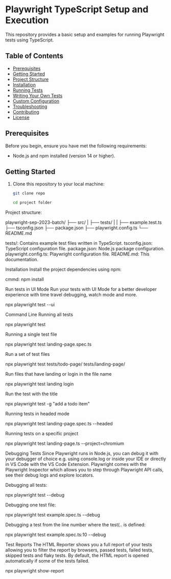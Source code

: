 # Playwright TypeScript Setup and Execution

This repository provides a basic setup and examples for running Playwright tests using TypeScript.

## Table of Contents

- [Prerequisites](#prerequisites)
- [Getting Started](#getting-started)
- [Project Structure](#project-structure)
- [Installation](#installation)
- [Running Tests](#running-tests)
- [Writing Your Own Tests](#writing-your-own-tests)
- [Custom Configuration](#custom-configuration)
- [Troubleshooting](#troubleshooting)
- [Contributing](#contributing)
- [License](#license)

## Prerequisites

Before you begin, ensure you have met the following requirements:

- Node.js and npm installed (version 14 or higher).

## Getting Started

1. Clone this repository to your local machine:

   ```bash
   git clone repo

   cd project folder

Project structure:

playwright-sep-2023-batch/
  ├── src/
  |   ├── tests/
  |   |   ├── example.test.ts
  ├── tsconfig.json
  ├── package.json
  ├── playwright.config.ts
  └── README.md

tests/: Contains example test files written in TypeScript.
tsconfig.json: TypeScript configuration file.
package.json: Node.js package configuration.
playwright.config.ts: Playwright configuration file.
README.md: This documentation.

Installation
Install the project dependencies using npm:

cmmd:
npm install

Run tests in UI Mode
Run your tests with UI Mode for a better developer experience with time travel debugging, watch mode and more.

npx playwright test --ui

Command Line
Running all tests

npx playwright test

Running a single test file

npx playwright test landing-page.spec.ts

Run a set of test files

npx playwright test tests/todo-page/ tests/landing-page/

Run files that have landing or login in the file name

npx playwright test landing login

Run the test with the title

npx playwright test -g "add a todo item"

Running tests in headed mode

npx playwright test landing-page.spec.ts --headed

Running tests on a specific project

npx playwright test landing-page.ts --project=chromium

Debugging Tests
Since Playwright runs in Node.js, you can debug it with your debugger of choice e.g. using console.log or inside your IDE or directly in VS Code with the VS Code Extension. Playwright comes with the Playwright Inspector which allows you to step through Playwright API calls, see their debug logs and explore locators.

Debugging all tests:

npx playwright test --debug

Debugging one test file:

npx playwright test example.spec.ts --debug

Debugging a test from the line number where the test(.. is defined:

npx playwright test example.spec.ts:10 --debug

Test Reports
The HTML Reporter shows you a full report of your tests allowing you to filter the report by browsers, passed tests, failed tests, skipped tests and flaky tests. By default, the HTML report is opened automatically if some of the tests failed.

npx playwright show-report